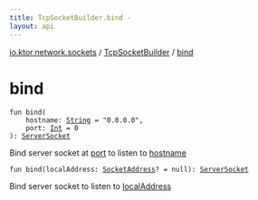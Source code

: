 ```yaml
---
title: TcpSocketBuilder.bind - 
layout: api
---
```


<div class='api-docs-breadcrumbs'><a href="../index.html">io.ktor.network.sockets</a> / <a href="index.html">TcpSocketBuilder</a> / <a href="./bind.html">bind</a></div>

# bind

<div class="overload-group" markdown="1">

<div class="signature"><code><span class="keyword">fun </span><span class="identifier">bind</span><span class="symbol">(</span><br/>&nbsp;&nbsp;&nbsp;&nbsp;<span class="parameterName" id="io.ktor.network.sockets.TcpSocketBuilder$bind(kotlin.String, kotlin.Int)/hostname">hostname</span><span class="symbol">:</span>&nbsp;<a href="https://kotlinlang.org/api/latest/jvm/stdlib/kotlin/-string/index.html"><span class="identifier">String</span></a>&nbsp;<span class="symbol">=</span>&nbsp;"0.0.0.0"<span class="symbol">, </span><br/>&nbsp;&nbsp;&nbsp;&nbsp;<span class="parameterName" id="io.ktor.network.sockets.TcpSocketBuilder$bind(kotlin.String, kotlin.Int)/port">port</span><span class="symbol">:</span>&nbsp;<a href="https://kotlinlang.org/api/latest/jvm/stdlib/kotlin/-int/index.html"><span class="identifier">Int</span></a>&nbsp;<span class="symbol">=</span>&nbsp;0<br/><span class="symbol">)</span><span class="symbol">: </span><a href="../-server-socket.html"><span class="identifier">ServerSocket</span></a></code></div>

Bind server socket at <a href="bind.html#io.ktor.network.sockets.TcpSocketBuilder$bind(kotlin.String, kotlin.Int)/port">port</a> to listen to <a href="bind.html#io.ktor.network.sockets.TcpSocketBuilder$bind(kotlin.String, kotlin.Int)/hostname">hostname</a>

</div>
<div class="overload-group" markdown="1">

<div class="signature"><code><span class="keyword">fun </span><span class="identifier">bind</span><span class="symbol">(</span><span class="parameterName" id="io.ktor.network.sockets.TcpSocketBuilder$bind(java.net.SocketAddress)/localAddress">localAddress</span><span class="symbol">:</span>&nbsp;<a href="http://docs.oracle.com/javase/6/docs/api/java/net/SocketAddress.html"><span class="identifier">SocketAddress</span></a><span class="symbol">?</span>&nbsp;<span class="symbol">=</span>&nbsp;null<span class="symbol">)</span><span class="symbol">: </span><a href="../-server-socket.html"><span class="identifier">ServerSocket</span></a></code></div>

Bind server socket to listen to <a href="bind.html#io.ktor.network.sockets.TcpSocketBuilder$bind(java.net.SocketAddress)/localAddress">localAddress</a>

</div>
